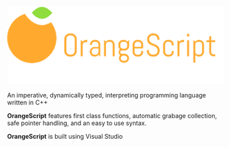 <p align = "center">
<img src = logo/OrangeScript.png height = "180px" alt = "OrangeScript" title = "OrangeScript">
</p>

An imperative, dynamically typed, interpreting programming language written in C++

**OrangeScript** features first class functions, automatic grabage collection, safe pointer handling, and an easy to use syntax.

**OrangeScript** is built using Visual Studio
